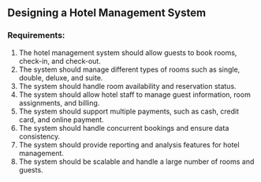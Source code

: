 ## **Designing a Hotel Management System**

### **Requirements:**
1. The hotel management system should allow guests to book rooms, check-in, and check-out.
2. The system should manage different types of rooms such as single, double, deluxe, and suite.
3. The system should handle room availability and reservation status.
4. The system should allow hotel staff to manage guest information, room assignments, and billing.
5. The system should support multiple payments, such as cash, credit card, and online payment.
6. The system should handle concurrent bookings and ensure data consistency.
7. The system should provide reporting and analysis features for hotel management.
8. The system should be scalable and handle a large number of rooms and guests.
   
